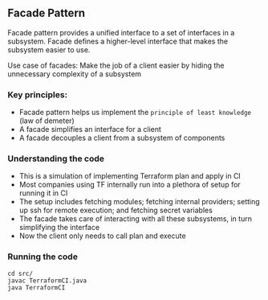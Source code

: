## Facade Pattern

Facade pattern provides a unified interface to a set of interfaces in a subsystem.
Facade defines a higher-level interface that makes the subsystem easier to use.

Use case of facades: Make the job of a client easier by hiding the unnecessary complexity of a subsystem

### Key principles:

- Facade pattern helps us implement the `principle of least knowledge` (law of demeter)
- A facade simplifies an interface for a client
- A facade decouples a client from a subsystem of components

### Understanding the code

- This is a simulation of implementing Terraform plan and apply in CI
- Most companies using TF internally run into a plethora of setup for running it in CI
- The setup includes fetching modules; fetching internal providers; setting up ssh for remote execution; and fetching secret variables
- The facade takes care of interacting with all these subsystems, in turn simplifying the interface
- Now the client only needs to call plan and execute

### Running the code

```
cd src/
javac TerraformCI.java
java TerraformCI

```